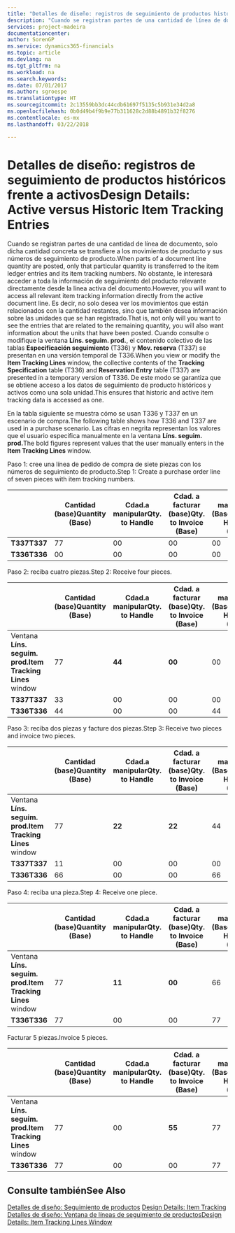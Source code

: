 ```yaml
---
title: "Detalles de diseño: registros de seguimiento de productos históricos frente a activos | Documentos de Microsoft"
description: "Cuando se registran partes de una cantidad de línea de documento, solo dicha cantidad concreta se transfiere a los movimientos de producto y sus números de seguimiento de producto. No obstante, le interesará acceder a toda la información de seguimiento del producto relevante directamente desde la línea activa del documento. Es decir, no solo desea ver los movimientos que están relacionados con la cantidad restantes, sino que también desea información sobre las unidades que se han registrado. Cuando consulte o modifique la ventana **Líns. seguim. prod.**, el contenido colectivo de las tablas **Especificación seguimiento** (T336) y **Mov. reserva** (T337) se presentan en una versión temporal de T336. De este modo se garantiza que se obtiene acceso a los datos de seguimiento de producto históricos y activos como una sola unidad."
services: project-madeira
documentationcenter: 
author: SorenGP
ms.service: dynamics365-financials
ms.topic: article
ms.devlang: na
ms.tgt_pltfrm: na
ms.workload: na
ms.search.keywords: 
ms.date: 07/01/2017
ms.author: sgroespe
ms.translationtype: HT
ms.sourcegitcommit: 2c13559bb3dc44cdb61697f5135c5b931e34d2a8
ms.openlocfilehash: 0b0d49b4f9b9e77b311628c2d88b4891b32f8276
ms.contentlocale: es-mx
ms.lasthandoff: 03/22/2018

---
```

# <a name="design-details-active-versus-historic-item-tracking-entries"></a><span data-ttu-id="c826c-107">Detalles de diseño: registros de seguimiento de productos históricos frente a activos</span><span class="sxs-lookup"><span data-stu-id="c826c-107">Design Details: Active versus Historic Item Tracking Entries</span></span>
<span data-ttu-id="c826c-108">Cuando se registran partes de una cantidad de línea de documento, solo dicha cantidad concreta se transfiere a los movimientos de producto y sus números de seguimiento de producto.</span><span class="sxs-lookup"><span data-stu-id="c826c-108">When parts of a document line quantity are posted, only that particular quantity is transferred to the item ledger entries and its item tracking numbers.</span></span> <span data-ttu-id="c826c-109">No obstante, le interesará acceder a toda la información de seguimiento del producto relevante directamente desde la línea activa del documento.</span><span class="sxs-lookup"><span data-stu-id="c826c-109">However, you will want to access all relevant item tracking information directly from the active document line.</span></span> <span data-ttu-id="c826c-110">Es decir, no solo desea ver los movimientos que están relacionados con la cantidad restantes, sino que también desea información sobre las unidades que se han registrado.</span><span class="sxs-lookup"><span data-stu-id="c826c-110">That is, not only will you want to see the entries that are related to the remaining quantity, you will also want information about the units that have been posted.</span></span> <span data-ttu-id="c826c-111">Cuando consulte o modifique la ventana **Líns. seguim. prod.**, el contenido colectivo de las tablas **Especificación seguimiento** (T336) y **Mov. reserva** (T337) se presentan en una versión temporal de T336.</span><span class="sxs-lookup"><span data-stu-id="c826c-111">When you view or modify the **Item Tracking Lines** window, the collective contents of the **Tracking Specification** table (T336) and **Reservation Entry** table (T337) are presented in a temporary version of T336.</span></span> <span data-ttu-id="c826c-112">De este modo se garantiza que se obtiene acceso a los datos de seguimiento de producto históricos y activos como una sola unidad.</span><span class="sxs-lookup"><span data-stu-id="c826c-112">This ensures that historic and active item tracking data is accessed as one.</span></span>  

 <span data-ttu-id="c826c-113">En la tabla siguiente se muestra cómo se usan T336 y T337 en un escenario de compra.</span><span class="sxs-lookup"><span data-stu-id="c826c-113">The following table shows how T336 and T337 are used in a purchase scenario.</span></span> <span data-ttu-id="c826c-114">Las cifras en negrita representan los valores que el usuario especifica manualmente en la ventana **Líns. seguim. prod.**</span><span class="sxs-lookup"><span data-stu-id="c826c-114">The bold figures represent values that the user manually enters in the **Item Tracking Lines** window.</span></span>  

 <span data-ttu-id="c826c-115">Paso 1: cree una línea de pedido de compra de siete piezas con los números de seguimiento de producto.</span><span class="sxs-lookup"><span data-stu-id="c826c-115">Step 1: Create a purchase order line of seven pieces with item tracking numbers.</span></span>  

||<span data-ttu-id="c826c-116">**Cantidad (base)**</span><span class="sxs-lookup"><span data-stu-id="c826c-116">**Quantity (Base)**</span></span>|<span data-ttu-id="c826c-117">**Cdad.a manipular**</span><span class="sxs-lookup"><span data-stu-id="c826c-117">**Qty. to Handle**</span></span>|<span data-ttu-id="c826c-118">**Cdad. a facturar (base)**</span><span class="sxs-lookup"><span data-stu-id="c826c-118">**Qty. to Invoice (Base)**</span></span>|<span data-ttu-id="c826c-119">**Cdad. manipulada (Base)**</span><span class="sxs-lookup"><span data-stu-id="c826c-119">**Quantity Handled (Base)**</span></span>|<span data-ttu-id="c826c-120">**Cdad. facturada (Base)**</span><span class="sxs-lookup"><span data-stu-id="c826c-120">**Quantity Invoiced (Base)**</span></span>|  
|-|----------------------------------------------|--------------------------------------------|------------------------------------------------------|-------------------------------------------------------|--------------------------------------------------------|  
|<span data-ttu-id="c826c-121">**T337**</span><span class="sxs-lookup"><span data-stu-id="c826c-121">**T337**</span></span>|<span data-ttu-id="c826c-122">7</span><span class="sxs-lookup"><span data-stu-id="c826c-122">7</span></span>|<span data-ttu-id="c826c-123">0</span><span class="sxs-lookup"><span data-stu-id="c826c-123">0</span></span>|<span data-ttu-id="c826c-124">0</span><span class="sxs-lookup"><span data-stu-id="c826c-124">0</span></span>|<span data-ttu-id="c826c-125">0</span><span class="sxs-lookup"><span data-stu-id="c826c-125">0</span></span>|<span data-ttu-id="c826c-126">0</span><span class="sxs-lookup"><span data-stu-id="c826c-126">0</span></span>|  
|<span data-ttu-id="c826c-127">**T336**</span><span class="sxs-lookup"><span data-stu-id="c826c-127">**T336**</span></span>|<span data-ttu-id="c826c-128">0</span><span class="sxs-lookup"><span data-stu-id="c826c-128">0</span></span>|<span data-ttu-id="c826c-129">0</span><span class="sxs-lookup"><span data-stu-id="c826c-129">0</span></span>|<span data-ttu-id="c826c-130">0</span><span class="sxs-lookup"><span data-stu-id="c826c-130">0</span></span>|<span data-ttu-id="c826c-131">0</span><span class="sxs-lookup"><span data-stu-id="c826c-131">0</span></span>|<span data-ttu-id="c826c-132">0</span><span class="sxs-lookup"><span data-stu-id="c826c-132">0</span></span>|  

 <span data-ttu-id="c826c-133">Paso 2: reciba cuatro piezas.</span><span class="sxs-lookup"><span data-stu-id="c826c-133">Step 2: Receive four pieces.</span></span>  

||<span data-ttu-id="c826c-134">**Cantidad (base)**</span><span class="sxs-lookup"><span data-stu-id="c826c-134">**Quantity (Base)**</span></span>|<span data-ttu-id="c826c-135">**Cdad.a manipular**</span><span class="sxs-lookup"><span data-stu-id="c826c-135">**Qty. to Handle**</span></span>|<span data-ttu-id="c826c-136">**Cdad. a facturar (base)**</span><span class="sxs-lookup"><span data-stu-id="c826c-136">**Qty. to Invoice (Base)**</span></span>|<span data-ttu-id="c826c-137">**Cdad. manipulada (Base)**</span><span class="sxs-lookup"><span data-stu-id="c826c-137">**Quantity Handled (Base)**</span></span>|<span data-ttu-id="c826c-138">**Cdad. facturada (Base)**</span><span class="sxs-lookup"><span data-stu-id="c826c-138">**Quantity Invoiced (Base)**</span></span>|  
|-|----------------------------------------------|--------------------------------------------|------------------------------------------------------|-------------------------------------------------------|--------------------------------------------------------|  
|<span data-ttu-id="c826c-139">Ventana **Líns. seguim. prod.**</span><span class="sxs-lookup"><span data-stu-id="c826c-139">**Item Tracking Lines** window</span></span>|<span data-ttu-id="c826c-140">7</span><span class="sxs-lookup"><span data-stu-id="c826c-140">7</span></span>|<span data-ttu-id="c826c-141">**4**</span><span class="sxs-lookup"><span data-stu-id="c826c-141">**4**</span></span>|<span data-ttu-id="c826c-142">**0**</span><span class="sxs-lookup"><span data-stu-id="c826c-142">**0**</span></span>|<span data-ttu-id="c826c-143">0</span><span class="sxs-lookup"><span data-stu-id="c826c-143">0</span></span>|<span data-ttu-id="c826c-144">0</span><span class="sxs-lookup"><span data-stu-id="c826c-144">0</span></span>|  
|<span data-ttu-id="c826c-145">**T337**</span><span class="sxs-lookup"><span data-stu-id="c826c-145">**T337**</span></span>|<span data-ttu-id="c826c-146">3</span><span class="sxs-lookup"><span data-stu-id="c826c-146">3</span></span>|<span data-ttu-id="c826c-147">0</span><span class="sxs-lookup"><span data-stu-id="c826c-147">0</span></span>|<span data-ttu-id="c826c-148">0</span><span class="sxs-lookup"><span data-stu-id="c826c-148">0</span></span>|<span data-ttu-id="c826c-149">0</span><span class="sxs-lookup"><span data-stu-id="c826c-149">0</span></span>|<span data-ttu-id="c826c-150">0</span><span class="sxs-lookup"><span data-stu-id="c826c-150">0</span></span>|  
|<span data-ttu-id="c826c-151">**T336**</span><span class="sxs-lookup"><span data-stu-id="c826c-151">**T336**</span></span>|<span data-ttu-id="c826c-152">4</span><span class="sxs-lookup"><span data-stu-id="c826c-152">4</span></span>|<span data-ttu-id="c826c-153">0</span><span class="sxs-lookup"><span data-stu-id="c826c-153">0</span></span>|<span data-ttu-id="c826c-154">0</span><span class="sxs-lookup"><span data-stu-id="c826c-154">0</span></span>|<span data-ttu-id="c826c-155">4</span><span class="sxs-lookup"><span data-stu-id="c826c-155">4</span></span>|<span data-ttu-id="c826c-156">0</span><span class="sxs-lookup"><span data-stu-id="c826c-156">0</span></span>|  

 <span data-ttu-id="c826c-157">Paso 3: reciba dos piezas y facture dos piezas.</span><span class="sxs-lookup"><span data-stu-id="c826c-157">Step 3: Receive two pieces and invoice two pieces.</span></span>  

||<span data-ttu-id="c826c-158">**Cantidad (base)**</span><span class="sxs-lookup"><span data-stu-id="c826c-158">**Quantity (Base)**</span></span>|<span data-ttu-id="c826c-159">**Cdad.a manipular**</span><span class="sxs-lookup"><span data-stu-id="c826c-159">**Qty. to Handle**</span></span>|<span data-ttu-id="c826c-160">**Cdad. a facturar (base)**</span><span class="sxs-lookup"><span data-stu-id="c826c-160">**Qty. to Invoice (Base)**</span></span>|<span data-ttu-id="c826c-161">**Cdad. manipulada (Base)**</span><span class="sxs-lookup"><span data-stu-id="c826c-161">**Quantity Handled (Base)**</span></span>|<span data-ttu-id="c826c-162">**Cdad. facturada (Base)**</span><span class="sxs-lookup"><span data-stu-id="c826c-162">**Quantity Invoiced (Base)**</span></span>|  
|-|----------------------------------------------|--------------------------------------------|------------------------------------------------------|-------------------------------------------------------|--------------------------------------------------------|  
|<span data-ttu-id="c826c-163">Ventana **Líns. seguim. prod.**</span><span class="sxs-lookup"><span data-stu-id="c826c-163">**Item Tracking Lines** window</span></span>|<span data-ttu-id="c826c-164">7</span><span class="sxs-lookup"><span data-stu-id="c826c-164">7</span></span>|<span data-ttu-id="c826c-165">**2**</span><span class="sxs-lookup"><span data-stu-id="c826c-165">**2**</span></span>|<span data-ttu-id="c826c-166">**2**</span><span class="sxs-lookup"><span data-stu-id="c826c-166">**2**</span></span>|<span data-ttu-id="c826c-167">4</span><span class="sxs-lookup"><span data-stu-id="c826c-167">4</span></span>|<span data-ttu-id="c826c-168">0</span><span class="sxs-lookup"><span data-stu-id="c826c-168">0</span></span>|  
|<span data-ttu-id="c826c-169">**T337**</span><span class="sxs-lookup"><span data-stu-id="c826c-169">**T337**</span></span>|<span data-ttu-id="c826c-170">1</span><span class="sxs-lookup"><span data-stu-id="c826c-170">1</span></span>|<span data-ttu-id="c826c-171">0</span><span class="sxs-lookup"><span data-stu-id="c826c-171">0</span></span>|<span data-ttu-id="c826c-172">0</span><span class="sxs-lookup"><span data-stu-id="c826c-172">0</span></span>|<span data-ttu-id="c826c-173">0</span><span class="sxs-lookup"><span data-stu-id="c826c-173">0</span></span>|<span data-ttu-id="c826c-174">0</span><span class="sxs-lookup"><span data-stu-id="c826c-174">0</span></span>|  
|<span data-ttu-id="c826c-175">**T336**</span><span class="sxs-lookup"><span data-stu-id="c826c-175">**T336**</span></span>|<span data-ttu-id="c826c-176">6</span><span class="sxs-lookup"><span data-stu-id="c826c-176">6</span></span>|<span data-ttu-id="c826c-177">0</span><span class="sxs-lookup"><span data-stu-id="c826c-177">0</span></span>|<span data-ttu-id="c826c-178">0</span><span class="sxs-lookup"><span data-stu-id="c826c-178">0</span></span>|<span data-ttu-id="c826c-179">6</span><span class="sxs-lookup"><span data-stu-id="c826c-179">6</span></span>|<span data-ttu-id="c826c-180">2</span><span class="sxs-lookup"><span data-stu-id="c826c-180">2</span></span>|  

 <span data-ttu-id="c826c-181">Paso 4: reciba una pieza.</span><span class="sxs-lookup"><span data-stu-id="c826c-181">Step 4: Receive one piece.</span></span>  

||<span data-ttu-id="c826c-182">**Cantidad (base)**</span><span class="sxs-lookup"><span data-stu-id="c826c-182">**Quantity (Base)**</span></span>|<span data-ttu-id="c826c-183">**Cdad.a manipular**</span><span class="sxs-lookup"><span data-stu-id="c826c-183">**Qty. to Handle**</span></span>|<span data-ttu-id="c826c-184">**Cdad. a facturar (base)**</span><span class="sxs-lookup"><span data-stu-id="c826c-184">**Qty. to Invoice (Base)**</span></span>|<span data-ttu-id="c826c-185">**Cdad. manipulada (Base)**</span><span class="sxs-lookup"><span data-stu-id="c826c-185">**Quantity Handled (Base)**</span></span>|<span data-ttu-id="c826c-186">**Cdad. facturada (Base)**</span><span class="sxs-lookup"><span data-stu-id="c826c-186">**Quantity Invoiced (Base)**</span></span>|  
|-|----------------------------------------------|--------------------------------------------|------------------------------------------------------|-------------------------------------------------------|--------------------------------------------------------|  
|<span data-ttu-id="c826c-187">Ventana **Líns. seguim. prod.**</span><span class="sxs-lookup"><span data-stu-id="c826c-187">**Item Tracking Lines** window</span></span>|<span data-ttu-id="c826c-188">7</span><span class="sxs-lookup"><span data-stu-id="c826c-188">7</span></span>|<span data-ttu-id="c826c-189">**1**</span><span class="sxs-lookup"><span data-stu-id="c826c-189">**1**</span></span>|<span data-ttu-id="c826c-190">**0**</span><span class="sxs-lookup"><span data-stu-id="c826c-190">**0**</span></span>|<span data-ttu-id="c826c-191">6</span><span class="sxs-lookup"><span data-stu-id="c826c-191">6</span></span>|<span data-ttu-id="c826c-192">2</span><span class="sxs-lookup"><span data-stu-id="c826c-192">2</span></span>|  
|<span data-ttu-id="c826c-193">**T336**</span><span class="sxs-lookup"><span data-stu-id="c826c-193">**T336**</span></span>|<span data-ttu-id="c826c-194">7</span><span class="sxs-lookup"><span data-stu-id="c826c-194">7</span></span>|<span data-ttu-id="c826c-195">0</span><span class="sxs-lookup"><span data-stu-id="c826c-195">0</span></span>|<span data-ttu-id="c826c-196">0</span><span class="sxs-lookup"><span data-stu-id="c826c-196">0</span></span>|<span data-ttu-id="c826c-197">7</span><span class="sxs-lookup"><span data-stu-id="c826c-197">7</span></span>|<span data-ttu-id="c826c-198">2</span><span class="sxs-lookup"><span data-stu-id="c826c-198">2</span></span>|  

 <span data-ttu-id="c826c-199">Facturar 5 piezas.</span><span class="sxs-lookup"><span data-stu-id="c826c-199">Invoice 5 pieces.</span></span>  

||<span data-ttu-id="c826c-200">**Cantidad (base)**</span><span class="sxs-lookup"><span data-stu-id="c826c-200">**Quantity (Base)**</span></span>|<span data-ttu-id="c826c-201">**Cdad.a manipular**</span><span class="sxs-lookup"><span data-stu-id="c826c-201">**Qty. to Handle**</span></span>|<span data-ttu-id="c826c-202">**Cdad. a facturar (base)**</span><span class="sxs-lookup"><span data-stu-id="c826c-202">**Qty. to Invoice (Base)**</span></span>|<span data-ttu-id="c826c-203">**Cdad. manipulada (Base)**</span><span class="sxs-lookup"><span data-stu-id="c826c-203">**Quantity Handled (Base)**</span></span>|<span data-ttu-id="c826c-204">**Cdad. facturada (Base)**</span><span class="sxs-lookup"><span data-stu-id="c826c-204">**Quantity Invoiced (Base)**</span></span>|  
|-|----------------------------------------------|--------------------------------------------|------------------------------------------------------|-------------------------------------------------------|--------------------------------------------------------|  
|<span data-ttu-id="c826c-205">Ventana **Líns. seguim. prod.**</span><span class="sxs-lookup"><span data-stu-id="c826c-205">**Item Tracking Lines** window</span></span>|<span data-ttu-id="c826c-206">7</span><span class="sxs-lookup"><span data-stu-id="c826c-206">7</span></span>|<span data-ttu-id="c826c-207">0</span><span class="sxs-lookup"><span data-stu-id="c826c-207">0</span></span>|<span data-ttu-id="c826c-208">**5**</span><span class="sxs-lookup"><span data-stu-id="c826c-208">**5**</span></span>|<span data-ttu-id="c826c-209">7</span><span class="sxs-lookup"><span data-stu-id="c826c-209">7</span></span>|<span data-ttu-id="c826c-210">2</span><span class="sxs-lookup"><span data-stu-id="c826c-210">2</span></span>|  
|<span data-ttu-id="c826c-211">**T336**</span><span class="sxs-lookup"><span data-stu-id="c826c-211">**T336**</span></span>|<span data-ttu-id="c826c-212">7</span><span class="sxs-lookup"><span data-stu-id="c826c-212">7</span></span>|<span data-ttu-id="c826c-213">0</span><span class="sxs-lookup"><span data-stu-id="c826c-213">0</span></span>|<span data-ttu-id="c826c-214">0</span><span class="sxs-lookup"><span data-stu-id="c826c-214">0</span></span>|<span data-ttu-id="c826c-215">7</span><span class="sxs-lookup"><span data-stu-id="c826c-215">7</span></span>|<span data-ttu-id="c826c-216">7</span><span class="sxs-lookup"><span data-stu-id="c826c-216">7</span></span>|  

## <a name="see-also"></a><span data-ttu-id="c826c-217">Consulte también</span><span class="sxs-lookup"><span data-stu-id="c826c-217">See Also</span></span>  
 <span data-ttu-id="c826c-218">[Detalles de diseño: Seguimiento de productos](design-details-item-tracking.md) </span><span class="sxs-lookup"><span data-stu-id="c826c-218">[Design Details: Item Tracking](design-details-item-tracking.md) </span></span>  
 [<span data-ttu-id="c826c-219">Detalles de diseño: Ventana de líneas de seguimiento de productos</span><span class="sxs-lookup"><span data-stu-id="c826c-219">Design Details: Item Tracking Lines Window</span></span>](design-details-item-tracking-lines-window.md)

